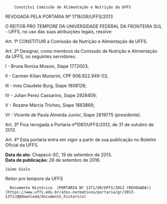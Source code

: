         Constitui Comissão de Alimentação e Nutrição da UFFS  

REVOGADA PELA PORTARIA Nº 1718/GR/UFFS/2013

 O REITOR *PRO TEMPORE* DA UNIVERSIDADE FEDERAL DA FRONTEIRA SUL - UFFS, no uso das suas atribuições legais, resolve:

 Art. 1º CONSTITUIR a Comissão de Nutrição e Alimentação da UFFS.

 Art. 2º Designar, como membros da Comissão de Nutrição e Alimentação da UFFS, os seguintes servidores:

 I - Bruna Roniza Mussio, Siape 1772003;

 II - Carmen Kilian Munarini, CPF 606.922.949-53;

 III - Ines Claudete Burg, Siape 1808128;

 IV - Julian Perez Cassarino, Siape 2928459;

 V - Rozane Márcia Triches, Siape 1863866;

 VI - Vicente de Paula Almeida Junior, Siape 2819775 (presidente).

 Art. 3º Fica revogada a Portaria nº1061/UFFS/2012, de 31 de outubro de 2012.

 Art. 4º Esta portaria entra em vigor a partir de sua publicação no Boletim Oficial da UFFS.

  

   **Data do ato:** Chapecó-SC, 19 de setembro de 2013.   
 **Data de publicação:**  28 de setembro de 2016. 

    Jaime Giolo    
 Reitor pro tempore da UFFS 

      Documento Histórico  [PORTARIA Nº 1371/GR/UFFS/2013 (REVOGADA)](https://www.uffs.edu.br/atos-normativos/portaria/gr/2013-1371/@@download/documento_historico)     
      
